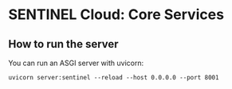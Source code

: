 # SENTINEL Cloud: Core Services

## How to run the server
You can run an ASGI server with uvicorn:

    uvicorn server:sentinel --reload --host 0.0.0.0 --port 8001